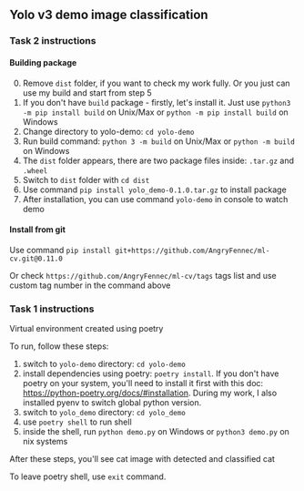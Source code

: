 ## Yolo v3 demo image classification

### Task 2 instructions

#### Building package
0. Remove `dist` folder, if you want to check my work fully. Or you just can use my build and start from step 5
1. If you don't have `build` package - firstly, let's install it. Just use `python3 -m pip install build` on Unix/Max or `python -m pip install build` on Windows
2. Change directory to yolo-demo: `cd yolo-demo`
3. Run build command: `python 3 -m build` on Unix/Max or `python -m build` on Windows
4. The `dist` folder appears, there are two package files inside: `.tar.gz` and `.wheel`
5. Switch to `dist` folder with `cd dist`
6. Use command `pip install yolo_demo-0.1.0.tar.gz` to install package
7. After installation, you can use command `yolo-demo` in console to watch demo

#### Install from git
Use command `pip install git+https://github.com/AngryFennec/ml-cv.git@0.11.0`

Or check `https://github.com/AngryFennec/ml-cv/tags` tags list and use custom tag number in the command above

### Task 1 instructions

Virtual environment created using poetry

To run, follow these steps:
1. switch to `yolo-demo` directory: `cd yolo-demo`
2. install dependencies using poetry: `poetry install`. If you don't have poetry on your system, you'll need to install it first with this doc: https://python-poetry.org/docs/#installation. During my work, I also installed pyenv to switch global python version.
3. switch to `yolo_demo` directory: `cd yolo_demo`
4. use `poetry shell` to run shell
5. inside the shell, run `python demo.py` on Windows or `python3 demo.py` on nix systems

After these steps, you'll see cat image with detected and classified cat

To leave poetry shell, use `exit` command.